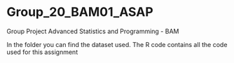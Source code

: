 # Group_20_BAM01_ASAP
Group Project Advanced Statistics and Programming - BAM

In the folder you can find the dataset used.
The R code contains all the code used for this assignment
